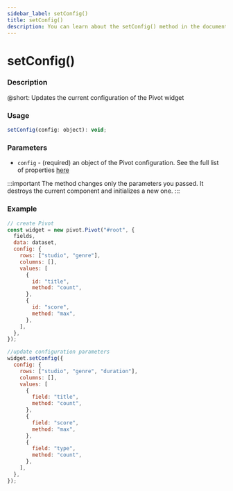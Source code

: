 ```yaml
---
sidebar_label: setConfig()
title: setConfig()
description: You can learn about the setConfig() method in the documentation of the DHTMLX JavaScript Pivot library. Browse developer guides and API reference, try out code examples and live demos, and download a free 30-day evaluation version of DHTMLX Pivot.
---
```


# setConfig()

### Description

@short: Updates the current configuration of the Pivot widget

### Usage

~~~jsx {}
setConfig(config: object): void;
~~~

### Parameters

- `config` - (required) an object of the Pivot configuration. See the full list of properties [here](/api/overview/properties-overview)

:::important
The method changes only the parameters you passed. It destroys the current component and initializes a new one.
:::

### Example

~~~jsx
// create Pivot
const widget = new pivot.Pivot("#root", {
  fields,
  data: dataset,
  config: {
    rows: ["studio", "genre"],
    columns: [],
    values: [
      {
        id: "title",
        method: "count",
      },
      {
        id: "score",
        method: "max",
      },
    ],
  },
});

//update configuration parameters
widget.setConfig({
  config: {
    rows: ["studio", "genre", "duration"],
    columns: [],
    values: [
      {
        field: "title",
        method: "count",
      },
      {
        field: "score",
        method: "max",
      },
      {
        field: "type",
        method: "count",
      },
    ],
  },
});
~~~

